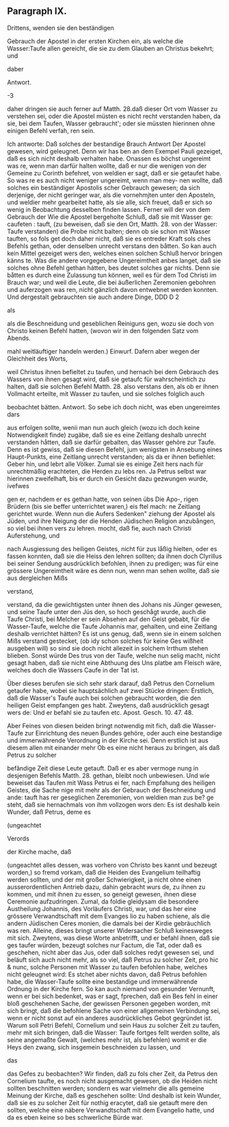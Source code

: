 

<!-- Seite 602 -->

Paragraph IX.
-------------


Drittens, wenden sie den beständigen

Gebrauch der Apostel in der ersten Kirchen ein, als welche die Wasser:Taufe allen gereicht, die sie zu dem Glauben an Christus bekehrt; und

daber


Antwort.

-3

<!-- Seite 603 -->

daher dringen sie auch ferner auf Matth. 28.daß
dieser Ort vom Wasser zu verstehen sei, oder die
Apostel müsten es nicht recht verstanden haben,
da sie, bei dem Taufen, Wasser gebraucht'; oder
sie müssten hierinnen ohne einigen Befehl verfah,
ren sein.

  Ich antworte: Daß solches der bestandige Brauch Antwort
 Der Apostel gewesen, wird geleugnet. Denn wir has
ben an dem Exempel Pauli gezeiget, daß es sich nicht
 deshalb verhalten habe. Onassen es böchst ungereimt was
 re, wenn man darfür halten wollte, daß er nur die
wenigen von der Gemeine zu Corinth befehret, von
weldien er sagt, daß er sie getaufet habe. So was
 re es auch nicht weniger ungereimt, wenn man mey-
nen wollte, daß solches ein beständiger Apostolis
 scher Gebrauch gewesen; da sich derjenige, der nicht
geringer war, als die vornehmjten unter den Aposteln,
und weldier mehr gearbeitet hatte, als sie alle, sich
freuet, daß er sich so wenig in Beobachtung desselben
finden lassen. Ferner will der von dem Gebrauch der Wie die
Apostel bergeholte Schluß, daß sie mit Wasser ge: caufeten :
tauft, (zu beweisen, daß sie den Ort, Matth. 28.
 von der Wasser: Taufe verstanden) die Probe nicht
balten; denn ob sie schon mit Wasser tauften, so fols
get doch daher nicht, daß sie es entreder Kraft sols
 ches Befehls gethan, oder denselben unrecht verstans
den båtten. So kan auch kein Mittel gezeiget wers
den, welches einen solchen Schluß hervor bringen känns
 te. Was die andere vorgegebene Ungereimtheit anbes
langet, daß sie solches ohne Befehl gethan hátten, bes
deutet solches gar nichts. Denn sie båtten es durch
eine Zulassung tun können, weil es für dem Tod
Christi im Brauch war; und weil die Leute, die bei
 äußerlichen Zeremonien gebohren und auferzogen was
ren, nicht gänzlich davon entwebnet werden konnten.
Und dergestalt gebrauchten sie auch andere Dinge,
       DDD D 2

als
<!-- Seite 604 -->
als die Beschneidung und geseblichen Reiniguns gen, wozu sie doch von Christo keinen Befehl hatten, (wovon wir in den folgenden Satz vom Abends.

mahl weitläuftiger handeln werden.) Einwurf. Dafern aber wegen der Gleichheit des Worts,

weil Christus ihnen befieltet zu taufen, und hernach bei dem Gebrauch des Wassers von ihnen gesagt wird, daß sie getaufc für wahrscheintich zu halten, daß sie solchen Befehl Matth. 28. also verstans den, als ob er ihnen Vollmacht erteilte, mit Wasser zu taufen, und sie solches folglich auch

beobachtet bätten. Antwort. So sebe ich doch nicht, was eben ungereimtes dars

aus erfolgen sollte, wenii man nun auch gleich (wozu ich doch keine Notwendigkeit finde) zugäbe, daß sie es eine Zeitlang deshalb unrecht verstanden håtten, daß sie darfür gebalten, das Wasser gehöre zur Taufe. Denn es ist gewiss, daß sie diesen Befehl, jum wenigsten in Ansebung eines Haupt-Punkts, eine Zeitlang unrecht verstanden; als da er ihnen befiehlet: Geber hin, und lebrt alle Völker. Zumal sie es einige Zeit hers nach für unrechtmäßig erachteten, die Herden zu lebs ren. Ja Petrus selbst war hierinnen zweifelhaft, bis er durch ein Gesicht dazu gezwungen wurde, ivefwes

gen er, nachdem er es gethan hatte, von seinen übs Die Apo-, rigen Brüdern (bis sie beffer unterrichtet waren,) eis ftel mach: ne Zeitlang gerichtet wurde. Wenn nun die Aufers Sedenken" ziehung der Apostel als Jüden, und ihre Neigung der die Henden Jüdischen Religion anzubången, so viel bei ihnen vers zu lehren. mocht, daß fie, auch nach Christi Auferstehung, und

nach Ausgiessung des heiligen Geistes, nicht für zus låßig hielten, oder es fassen konnten, daß sie die Heiss den lehren sollten; da ihnen doch Clyrillus bei seiner Sendung ausdrücklich befohlen, ihnen zu predigen; was für eine grössere Ungereimtheit wäre es denn nun, wenn man sehen wollte, daß sie aus dergleichen Mißs

verstand,
<!-- Seite 605 -->
verstand, da die gewichtigsten unter ihnen des Johans nis Jünger gewesen, und seine Taufe unter den Jús den, so hoch geschågt wurde, auch die Taufe Christi, bei Melcher er sein Absehen auf den Geist gebabt, für die Wasser-Taufe, welche die Taufe Johannis mar, gehalten, und eine Zeitlang deshalb verrichtet hätten? Es ist uns genug, daß, wenn sie in einem solchen Mißs verstand gestecket, (ob idy schon solches fúr keine Ges wißheit ausgeben will) so sind sie doch nicht allezeit in solchem Irrthum stehen blieben. Sonst würde Des trus von der Taufe, welche nun selig macht, nicht gesagt haben, daß sie nicht eine Abthuung des Uns platbe am Fleisch wäre, welches doch die Wassers Caufe in der Tat ist.

Über dieses berufen sie sich sehr stark darauf, daß Petrus den Cornelium getaufer habe, wobei sie hauptsächlich auf zwei Stücke dringen: Érstlich, daß die Wasser's Taufe auch bei solchen gebraucht worden, die den heiligen Geist empfangen ges habt. Zweytens, daß ausdrücklich gesagt wers de: Und er befahl sie zu taufen etc. Apost. Gesch. 10. 47. 48.

Aber Feines von diesen beiden bringt notwendig mit fich, daß die Wasser-Taufe zur Einrichtung des neuen Bundes gehöre, oder auch eine bestandige und immerwährende Verordnung in der Kirche sei. Denn erstlich ist aus diesem allen mit einander mehr Ob es eine nicht heraus zu bringen, als daß Petrus zu solcher

befăndige Zeit diese Leute getauft. Daß er es aber vermoge nung in desjenigen Befehls Matth. 28. gethan, bleibt noch unbewiesen. Und wie beweiset das Taufen mit Wass Petrus ei fer, nach Empfahung des heiligen Geistes, die Sache nige mit mehr als der Gebrauch der Beschneidung und ande: tauft has rer geseglichen Zeremonien, von weldien man zus be? ge steht, daß sie hernachmals von ihm vollzogen wors den: Es ist deshalb kein Wunder, daß Petrus, deme es

(ungeachtet

Verords

der Kirche mache, daß
<!-- Seite 606 -->


(ungeachtet alles dessen, was vorhero von Christo bes kannt und bezeugt worden,) so fremd vorkam, daß die Heiden des Evangelium teilhaftig werden sollten, und der mit großer Schwierigkeit, ja nicht ohne einen ausserordentlichen Antrieb dazu, dahin gebracht wurs de, zu ihnen zu kommen, und mit ihnen zu essen, so geneigt gewesen, ihnen diese Ceremonie aufzudringen. Zumal, da foldie gleidysam die besondere Austheilung Johannis, des Vorläufers Christi, war, und das her eine grössere Verwandtschaft mit dem Evanges lio zu haben schiene, als die andern Jüdischen Ceres monien, die damals bei der Kirdie gebräuchlich was ren. Alleine, dieses bringt unserer Widersacher Schluß keinesweges mit sich. Zweytens, was diese Worte anbetrifft, und er befahl ihnen, daß sie ges taufer würden, bezeugt solches nur Factum, die Tat, oder daß es geschehen, nicht aber das Jus, oder daß solches redyt gewesen sei, und beläuft sich auch nicht mehr, als so viel, daß Petrus zu solcher Zeit, pro hic & nunc, solche Personen mit Wasser zu taufen befohlen habe, welches nicht geleugnet wird: Es stchet aber nichts davon, daß Petrus befohlen habe, die Wasser-Taufe sollte eine bestandige und immerwährende Ordnung in der Kirche fern. So kan auch niemand von gesunder Vernunft, wenn er bei sich bedenket, was er sagt, fprechen, daß ein Bes fehl in einer bloß geschehenen Sache, der gewissen Personen gegeben worden, mit sich bringt, daß die befohlene Sache von einer allgemeinen Verbindung sei, wenn er nicht sonst auf ein anderes ausdrückliches Gebot gegründet ist. Warum soll Petri Befehl, Cornelium und sein Haus zu solcher Zeit zu taufen, mehr mit sich bringen, daß die Wasser: Taufe fortges fellt werden sollte, als seine angemaßte Gewalt, (welches mehr ist, als befehlen) womit er die Heys den zwang, sich insgemein beschneiden zu lassen, und

das
<!-- Seite 607 -->
das Gefes zu beobachten? Wir finden, daß zu fols cher Zeit, da Petrus den Cornelium taufte, es noch nicht ausgemacht gewesen, ob die Heiden nicht sollten beschnitten werden; sondern es war vielmehr die alls gemeine Meinung der Kirche, daß es geschehen sollte: Und deshalb
 ist kein Wunder, daß sie es zu solcher Zeit für nothig eracytet, daß sie getauft mere den sollten, welche eine nábere Verwandtschaft mit dem Evangelio hatte, und da es eben keine so bes schwerliche Bürde war.
